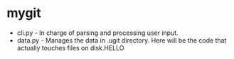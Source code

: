 # mygit

- cli.py - In charge of parsing and processing user input.
- data.py - Manages the data in .ugit directory. Here will be the code that actually touches files on disk.HELLO
